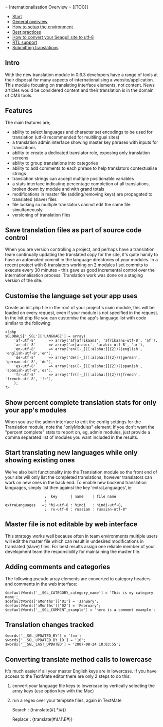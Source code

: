 <!-- Name: Howto/Internationalisation/General -->
<!-- Version: 8 -->
<!-- Last-Modified: 2009/03/04 10:52:36 -->
<!-- Author: demian -->
= Internationalisation Overview = 
[[TOC]]
 * [Start](/wiki:Howto/Internationalisation/)
 * [General overview](/wiki:Howto/Internationalisation/General/)
 * [How to setup the environment](/wiki:Howto/Internationalisation/TechSetup/)
 * [Best practices](/wiki:Howto/Internationalisation/TranslationBestPractices/)
 * [How to convert your Seagull site to utf-8](/wiki:Howto/Internationalisation/ConvertingSeagullSitesToUtf8/)
 * [RTL support](/wiki:Howto/Internationalisation/HebrewAndRtlLanguages/)
 * [Submitting translations](/wiki:Howto/Internationalisation/SubmittingTranslations/)

## Intro
With the new translation module in 0.6.3 developers have a range of tools at their disposal for many aspects of internationalising a website/application.  This module focusing on translating interface elements, not content.  News articles would be considered content and their translation is in the domain of CMS tools.

## Features
The main features are;
 * ability to select languages and character set encodings to be used for translation (utf-8 recommended for multilingual sites)
 * a translation admin interface showing master key phrases with inputs for translations
 * ability to create a dedicated translator role, exposing only translation screens
 * ability to group translations into categories
 * ability to add comments to each phrase to help translators contextualise strings
 * translation strings can accept multiple positionable variables
 * a stats interface indicating percentage completion of all translations, broken down by module and with grand totals
 * modifications in master file (adding/removing keys) are propagated to translated (slave) files
 * file locking so multiple translators cannot edit the same file simultaneously
 * versioning of translation files

## Save translation files as part of source code control
When you are version controlling a project, and perhaps have a translation team continually updating the translated copy for the site, it's quite handy to have an automated commit in the language directories of your modules.  In a recent project with 8 translators working on 2 modules I set commits to execute every 30 minutes - this gave us good incremental control over the internationalisation process.  Translation work was done on a staging version of the site.

## Customise the language set your app uses
Create an init.php file in the root of your project's main module, this will be loaded on every request, even if your module is not specified in the request.  In the init.php file you can customise the app's language list with code similar to the following:

    <?php
    $GLOBALS['_SGL']['LANGUAGE'] = array(
        'af-utf-8'      => array('af|afrikaans', 'afrikaans-utf-8', 'af'),
        'ar-utf-8'      => array('ar|arabic', 'arabic-utf-8', 'ar'),
        'en-utf-8'      => array('en([-_][[:alpha:]]{2})?|english', 'english-utf-8','en'),
        'de-utf-8'      => array('de([-_][[:alpha:]]{2})?|german',  'german-utf-8', 'de'),
        'es-utf-8'      => array('es([-_][[:alpha:]]{2})?|spanish', 'spanish-utf-8','es'),
        'fr-utf-8'      => array('fr([-_][[:alpha:]]{2})?|french',  'french-utf-8', 'fr'),
        );
    ?>

## Show percent complete translation stats for only your app's modules
When you use the admin interface to edit the config settings for the Translation module, note the "onlyModules" element.  If you don't want the "percent complete" stats to report on, eg, admin modules, just provide a comma separated list of modules you want included in the results.

## Start translating new languages while only showing existing ones
We've also built functionality into the Translation module so the front end of your site will only list the completed translations, however translators can work on new ones in the back end. To enable new backend translation languages, simply list then against the key 'extraLanguages', ie


                      ;  key      | name    | file name
                      ;  ----------------------------------
    extraLanguages   =; "hi-utf-8 : hindi   : hindi-utf-8,
                      ;  ru-utf-8 : russian : russian-utf-8"

## Master file is not editable by web interface
This strategy works well because often in team environments multiple users will edit the master file which can result in undesired modifications in translated (slave) files.  For best results assign one reliable member of your development team the responsibility for maintaining the master file.

## Adding comments and categories
The following pseudo array elements are converted to category headers and comments in the web interface:


    $defaultWords['__SGL_CATEGORY_category_name'] = 'This is my category name';
    $defaultWords['aMonths']['01'] = 'January';
    $defaultWords['aMonths']['02'] = 'February';
    $defaultWords['__SGL_COMMENT_example'] = 'here is a comment example';

## Translation changes tracked


    $words['__SGL_UPDATED_BY'] = 'foo';
    $words['__SGL_UPDATED_BY_ID'] = '10';
    $words['__SGL_LAST_UPDATED'] = '2007-08-24 10:03:55';

## Converting translate method calls to lowercase
It's much easier if all your master English keys are in lowercase.  If you have access to the TextMate editor there are only 2 steps to do this:

 1. convert your language file keys to lowercase by vertically selecting the array keys (use option key with the Mac)
 1. run a regex over your template files, again in TextMate


    Search : {translate\(#(.*)#\)}


    Replace : {translate\(#\L\1\E#\)}